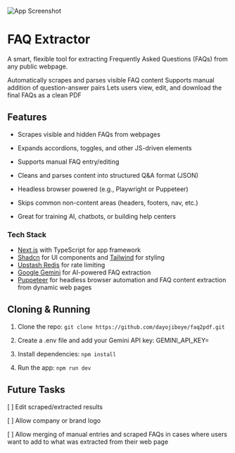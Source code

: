 ![App Screenshot](https://ik.imagekit.io/mrdee/IMG_7831-removebg-preview.png?updatedAt=1754383595564)

# FAQ Extractor

A smart, flexible tool for extracting Frequently Asked Questions (FAQs) from any public webpage.

Automatically scrapes and parses visible FAQ content
Supports manual addition of question-answer pairs
Lets users view, edit, and download the final FAQs as a clean PDF

## Features

- Scrapes visible and hidden FAQs from webpages

- Expands accordions, toggles, and other JS-driven elements

- Supports manual FAQ entry/editing

- Cleans and parses content into structured Q&A format (JSON)

- Headless browser powered (e.g., Playwright or Puppeteer)

- Skips common non-content areas (headers, footers, nav, etc.)

- Great for training AI, chatbots, or building help centers

### Tech Stack

- [Next.js](https://nextjs.org/) with TypeScript for app framework
- [Shadcn](https://ui.shadcn.com/) for UI components and [Tailwind](https://tailwindcss.com/) for styling
- [Upstash Redis](https://upstash.com/) for rate limiting
- [Google Gemini](https://ai.google.dev/) for AI-powered FAQ extraction
- [Puppeteer](https://pptr.dev/) for headless browser automation and FAQ content extraction from dynamic web pages

## Cloning & Running

1.  Clone the repo:
    `git clone https://github.com/dayojiboye/faq2pdf.git`

2.  Create a .env file and add your Gemini API key: GEMINI_API_KEY=

3.  Install dependencies:
    `npm install`

4.  Run the app:
    `npm run dev`

## Future Tasks

[ ] Edit scraped/extracted results

[ ] Allow company or brand logo

[ ] Allow merging of manual entries and scraped FAQs in cases where users want to add to what was extracted from their web page
